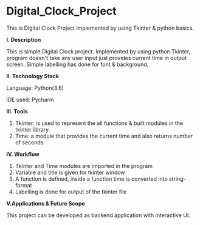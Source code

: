 # Digital_Clock_Project
This is Digital Clock Project implemented by using Tkinter & python basics.

**I. Description**

This is simple Digital Clock project. Implemented by using python Tkinter, program doesn't take any user input just provides current time in output screen. 
Simple labelling has done for font & background.

**II. Technology Stack**

Language: Python(3.6)

IDE used: Pycharm

**III. Tools**

1. Tkinter: is used to represent the all functions & built modules in the tkinter library.
2. Time: a module that provides the current time and also returns number of seconds.  

**IV. Workflow**

1. Tkinter and Time modules are imported in the program 
2. Variable and title is given for tkinter window
3. A function is defined, inside a function time is converted into string-format
4. Labelling is done for output of the tkinter file


**V.Applications & Future Scope**

This project can be developed as backend application with interactive UI.

